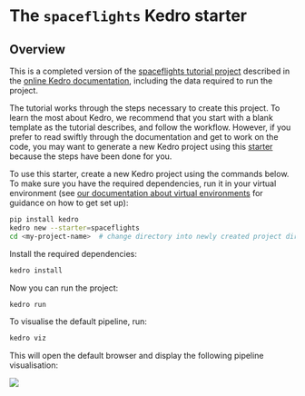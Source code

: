 # The `spaceflights` Kedro starter

## Overview

This is a completed version of the [spaceflights tutorial project](https://kedro.readthedocs.io/en/stable/03_tutorial/01_spaceflights_tutorial.html) described in the [online Kedro documentation](https://kedro.readthedocs.io), including the data required to run the project.

The tutorial works through the steps necessary to create this project. To learn the most about Kedro, we recommend that you start with a blank template as the tutorial describes, and follow the workflow. However, if you prefer to read swiftly through the documentation and get to work on the code, you may want to generate a new Kedro project using this [starter](https://kedro.readthedocs.io/en/stable/02_get_started/06_starters.html) because the steps have been done for you.

To use this starter, create a new Kedro project using the commands below. To make sure you have the required dependencies, run it in your virtual environment (see [our documentation about virtual environments](https://kedro.readthedocs.io/en/stable/02_get_started/01_prerequisites.html#virtual-environments) for guidance on how to get set up):

```bash
pip install kedro
kedro new --starter=spaceflights
cd <my-project-name>  # change directory into newly created project directory
```

Install the required dependencies:

```bash
kedro install
```

Now you can run the project:

```bash
kedro run
```

To visualise the default pipeline, run:
```bash
kedro viz
```

This will open the default browser and display the following pipeline visualisation:

![](./images/pipeline_visualisation_with_layers.png)
